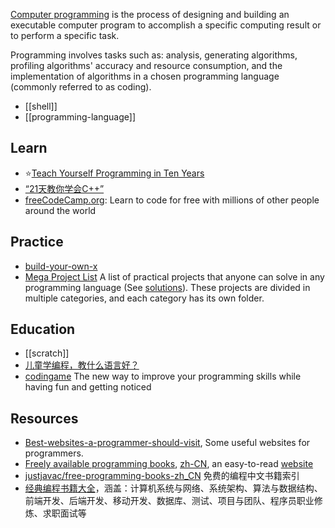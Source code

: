 [Computer programming](https://en.wikipedia.org/wiki/Computer_programming) is the process of designing and building an executable computer program to accomplish a specific computing result or to perform a specific task. 

Programming involves tasks such as: analysis, generating algorithms, profiling algorithms' accuracy and resource consumption, and the implementation of algorithms in a chosen programming language (commonly referred to as coding). 

- [[shell]]
- [[programming-language]]



## Learn
- :star:[Teach Yourself Programming in Ten Years](https://norvig.com/21-days.html) 
- [“21天教你学会C++”](https://coolshell.cn/articles/2250.html)
- [freeCodeCamp.org](https://github.com/freeCodeCamp): Learn to code for free with millions of other people around the world



## Practice
- [build-your-own-x](https://github.com/danistefanovic/build-your-own-x)
- [Mega Project List](https://github.com/karan/Projects) A list of practical projects that anyone can solve in any programming language (See [solutions](https://github.com/thekarangoel/Projects-Solutions)). These projects are divided in multiple categories, and each category has its own folder.



## Education
- [[scratch]]
- [儿童学编程，教什么语言好？](https://www.zhihu.com/question/19705160?wechatShare=1)
- [codingame](https://www.codingame.com/start) The new way to improve your programming skills while having fun and getting noticed



## Resources
- [Best-websites-a-programmer-should-visit](https://github.com/sdmg15/Best-websites-a-programmer-should-visit),  Some useful websites for programmers.
- [Freely available programming books](https://github.com/EbookFoundation/free-programming-books), [zh-CN](https://github.com/EbookFoundation/free-programming-books/blob/master/free-programming-books-zh.md), an easy-to-read [website](https://ebookfoundation.github.io/)
- [justjavac/free-programming-books-zh_CN](https://github.com/justjavac/free-programming-books-zh_CN) 免费的编程中文书籍索引
- [经典编程书籍大全](https://github.com/jobbole/awesome-programming-books)，涵盖：计算机系统与网络、系统架构、算法与数据结构、前端开发、后端开发、移动开发、数据库、测试、项目与团队、程序员职业修炼、求职面试等
